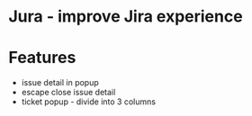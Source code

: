 Jura - improve Jira experience
==

Features
====
* issue detail in popup
* escape close issue detail
* ticket popup - divide into 3 columns
